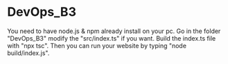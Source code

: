 # DevOps_B3

You need to have node.js & npm already install on your pc.
Go in the folder "DevOps_B3" modify the "src/index.ts" if you want.
Build the index.ts file with "npx tsc".
Then you can run your website by typing "node build/index.js".